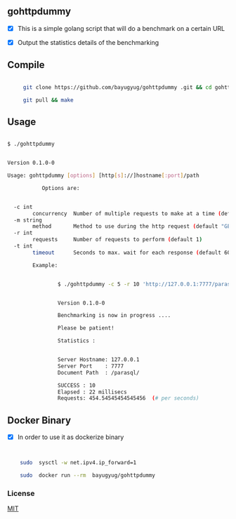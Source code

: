 ## gohttpdummy


- [x] This is a simple golang script that will do a benchmark on a certain URL


- [x] Output the statistics details of the benchmarking



## Compile

```sh

     git clone https://github.com/bayugyug/gohttpdummy .git && cd gohttpdummy

     git pull && make 

```


## Usage

```sh

$ ./gohttpdummy


Version 0.1.0-0

Usage: gohttpdummy [options] [http[s]://]hostname[:port]/path

           Options are:


  -c int
        concurrency  Number of multiple requests to make at a time (default 1)
  -m string
        method       Method to use during the http request (default "GET")
  -r int
        requests     Number of requests to perform (default 1)
  -t int
        timeout      Seconds to max. wait for each response (default 60)

        Example:


                $ ./gohttpdummy -c 5 -r 10 'http://127.0.0.1:7777/parasql/?a=values-a'


                Version 0.1.0-0

                Benchmarking is now in progress ....

                Please be patient!

                Statistics :


                Server Hostname: 127.0.0.1
                Server Port    : 7777
                Document Path  : /parasql/

                SUCCESS : 10
                Elapsed : 22 millisecs
                Requests: 454.54545454545456  (# per seconds)

```

## Docker Binary

- [x] In order to  use it as dockerize binary


``` sh


    sudo  sysctl -w net.ipv4.ip_forward=1

    sudo  docker run --rm  bayugyug/gohttpdummy


```


### License

[MIT](https://bayugyug.mit-license.org/)
